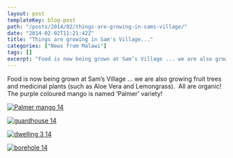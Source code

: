 ```yaml
---
layout: post
templateKey: blog-post
path: "/posts/2014/02/things-are-growing-in-sams-village/"
date: "2014-02-02T11:21:42Z"
title: "Things are growing in Sam's Village..."
categories: ["News from Malawi"]
tags: []
excerpt: "Food is now being grown at Sam’s Village ... we are also growing fruit trees and medicinal plants (..."
---
```


Food is now being grown at Sam’s Village ... we are also growing fruit trees and medicinal plants (such as Aloe Vera and Lemongrass).  All are organic!  The purple coloured mango is named ‘Palmer’ variety!

[![Palmer mango 14](http://www.africanvision.org.uk/africa-vision-news/wp-content/uploads/2014/02/Palmer-mango-14-300x225.jpg)](http://www.africanvision.org.uk/africa-vision-news/wp-content/uploads/2014/02/Palmer-mango-14.jpg)

[![guardhouse 14](http://www.africanvision.org.uk/africa-vision-news/wp-content/uploads/2014/02/guardhouse-14-300x225.jpg)](http://www.africanvision.org.uk/africa-vision-news/wp-content/uploads/2014/02/guardhouse-14.jpg)

[![dwelling 3 14](http://www.africanvision.org.uk/africa-vision-news/wp-content/uploads/2014/02/dwelling-3-14-300x225.jpg)](http://www.africanvision.org.uk/africa-vision-news/wp-content/uploads/2014/02/dwelling-3-14.jpg)

[![borehole 14](http://www.africanvision.org.uk/africa-vision-news/wp-content/uploads/2014/02/borehole-14-300x225.jpg)](http://www.africanvision.org.uk/africa-vision-news/wp-content/uploads/2014/02/borehole-14.jpg)